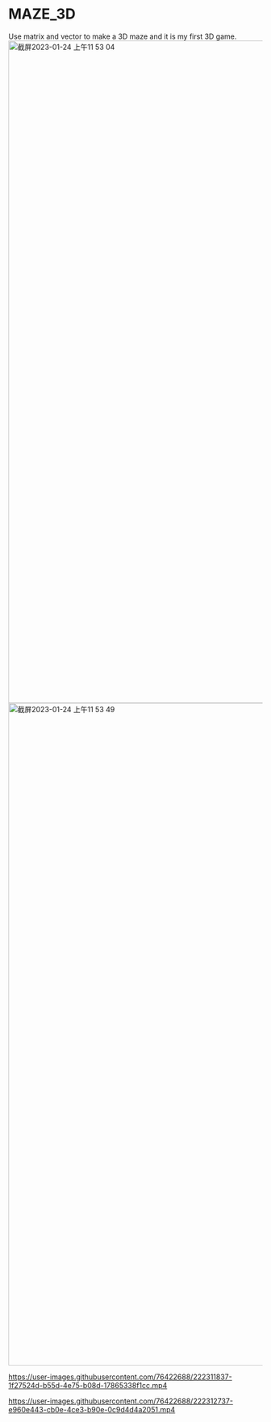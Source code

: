 # MAZE_3D
Use matrix and vector to make a 3D maze and it is my first 3D game.
<img width="1314" alt="截屏2023-01-24 上午11 53 04" src="https://user-images.githubusercontent.com/76422688/214208937-41a88866-0d5d-49fc-9bcf-05a5bbe7366c.png">
<img width="1314" alt="截屏2023-01-24 上午11 53 49" src="https://user-images.githubusercontent.com/76422688/214209012-88950ab6-8d87-4cb4-ac5f-ca57e24b599a.png">


https://user-images.githubusercontent.com/76422688/222311837-1f27524d-b55d-4e75-b08d-17865338f1cc.mp4



https://user-images.githubusercontent.com/76422688/222312737-e960e443-cb0e-4ce3-b90e-0c9d4d4a2051.mp4


